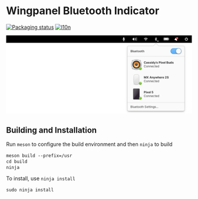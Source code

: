 # Wingpanel Bluetooth Indicator
[![Packaging status](https://repology.org/badge/tiny-repos/wingpanel-indicator-bluetooth.svg)](https://repology.org/metapackage/wingpanel-indicator-bluetooth)
[![l10n](https://l10n.elementary.io/widgets/wingpanel/wingpanel-indicator-bluetooth/svg-badge.svg)](https://l10n.elementary.io/projects/wingpanel/wingpanel-indicator-bluetooth)

![Screenshot](data/screenshot.png?raw=true)

## Building and Installation

Run `meson` to configure the build environment and then `ninja` to build

    meson build --prefix=/usr
    cd build
    ninja

To install, use `ninja install`

    sudo ninja install
